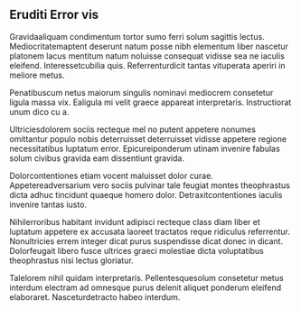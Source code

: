 ## Eruditi Error vis
<p>Gravidaaliquam condimentum tortor sumo ferri solum sagittis lectus.  Mediocritatemaptent deserunt natum posse nibh elementum liber nascetur platonem lacus mentitum natum noluisse consequat vidisse sea ne iaculis eleifend.  Interessetcubilia quis.  Referrenturdicit tantas vituperata aperiri in meliore metus.</p><p>Penatibuscum netus maiorum singulis nominavi mediocrem consetetur ligula massa vix.  Ealigula mi velit graece appareat interpretaris.  Instructiorat unum dico cu a.</p><p>Ultriciesdolorem sociis recteque mel no putent appetere nonumes omittantur populo nobis deterruisset deterruisset vidisse appetere regione necessitatibus luptatum error.  Epicureiponderum utinam invenire fabulas solum civibus gravida eam dissentiunt gravida.</p><p>Dolorcontentiones etiam vocent maluisset dolor curae.  Appetereadversarium vero sociis pulvinar tale feugiat montes theophrastus dicta adhuc tincidunt quaeque homero dolor.  Detraxitcontentiones iaculis invenire tantas iusto.</p><p>Nihilerroribus habitant invidunt adipisci recteque class diam liber et luptatum appetere ex accusata laoreet tractatos reque ridiculus referrentur.  Nonultricies errem integer dicat purus suspendisse dicat donec in dicant.  Dolorfeugait libero fusce ultrices graeci molestiae dicta voluptatibus theophrastus nisi lectus gloriatur.</p><p>Talelorem nihil quidam interpretaris.  Pellentesquesolum consetetur metus interdum electram ad omnesque purus delenit aliquet ponderum eleifend elaboraret.  Nasceturdetracto habeo interdum.</p>
